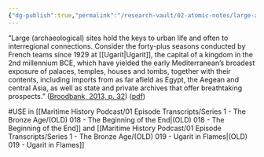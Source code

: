 ```yaml
---
{"dg-publish":true,"permalink":"/research-vault/02-atomic-notes/large-archaeological-sites-hold-the-keys-to-urban-life-and-often-to-interregional-connections/"}
---
```


“Large (archaeological) sites hold the keys to urban life and often to interregional connections. Consider the forty-plus seasons conducted by French teams since 1929 at [[Ugarit\|Ugarit]], the capital of a kingdom in the 2nd millennium BCE, which have yielded the early Mediterranean’s broadest exposure of palaces, temples, houses and tombs, together with their contents, including imports from as far afield as Egypt, the Aegean and central Asia, as well as state and private archives that offer breathtaking prospects.” ([Broodbank, 2013, p. 32](zotero://select/library/items/IR54JIQG)) ([pdf](zotero://open-pdf/library/items/85K7BT2G?page=31&annotation=FLGXU8MN))

#USE in [[Maritime History Podcast/01 Episode Transcripts/Series 1 - The Bronze Age/(OLD) 018 - The Beginning of the End\|(OLD) 018 - The Beginning of the End]] and [[Maritime History Podcast/01 Episode Transcripts/Series 1 - The Bronze Age/(OLD) 019 - Ugarit in Flames\|(OLD) 019 - Ugarit in Flames]]